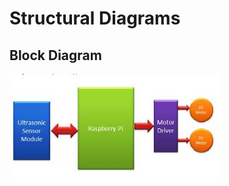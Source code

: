
# Structural Diagrams

## Block Diagram

![Block Diagram](https://github.com/Keshav-Shanbhag/Emergency-Braking-System-/blob/main/2_Design/Structural%20Diagrams/Block%20Diagram.JPG)


